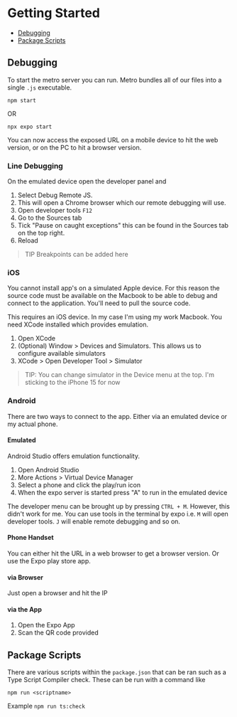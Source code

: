 # Getting Started

- [Debugging](#debugging)
- [Package Scripts](#package-scripts)

## Debugging

To start the metro server you can run. Metro bundles all of our files into a single `.js` executable.

`npm start`

OR

`npx expo start`

You can now access the exposed URL on a mobile device to hit the web version, or on the PC to hit a browser version.

### Line Debugging

On the emulated device open the developer panel and

1. Select Debug Remote JS.
2. This will open a Chrome browser which our remote debugging will use.
3. Open developer tools `F12`
4. Go to the Sources tab
5. Tick "Pause on caught exceptions" this can be found in the Sources tab on the top right.
6. Reload

> TIP Breakpoints can be added here

### iOS

You cannot install app's on a simulated Apple device. For this reason the source code must be available on the Macbook to be able to debug and connect to the application. You'll need to pull the source code.

This requires an iOS device. In my case I'm using my work Macbook. You need XCode installed which provides emulation.

1. Open XCode
2. (Optional) Window > Devices and Simulators. This allows us to configure available simulators
3. XCode > Open Developer Tool > Simulator

> TIP: You can change simulator in the Device menu at the top. I'm sticking to the iPhone 15 for now

### Android

There are two ways to connect to the app. Either via an emulated device or my actual phone.

#### Emulated

Android Studio offers emulation functionality.

1. Open Android Studio
2. More Actions > Virtual Device Manager
3. Select a phone and click the play/run icon
4. When the expo server is started press "A" to run in the emulated device

The developer menu can be brought up by pressing `CTRL + M`. However, this didn't work for me. You can use tools in the terminal by expo i.e. `M` will open developer tools. `J` will enable remote debugging and so on.

#### Phone Handset

You can either hit the URL in a web browser to get a browser version. Or use the Expo play store app.

#### via Browser

Just open a browser and hit the IP

#### via the App

1. Open the Expo App
2. Scan the QR code provided

## Package Scripts

There are various scripts within the `package.json` that can be ran such as a Type Script Compiler check. These can be run with a command like

`npm run <scriptname>`

Example `npm run ts:check`

